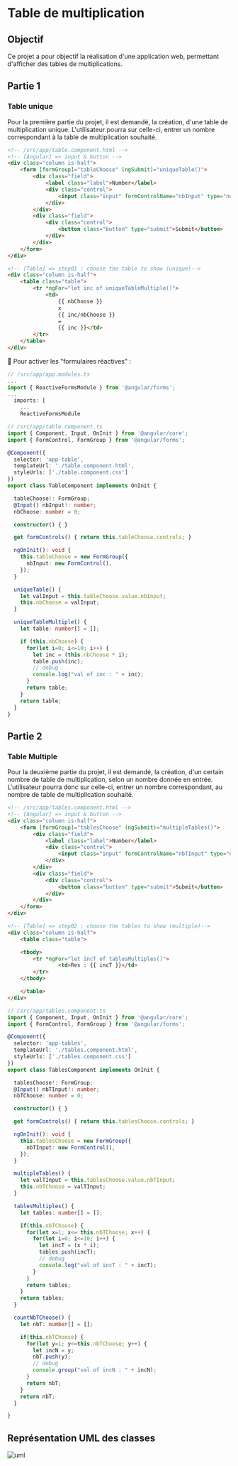 # Table de multiplication

## Objectif

Ce projet a pour objectif la réalisation d'une application web, permettant d'afficher des tables de multiplications.

## Partie 1

### Table unique

Pour la première partie du projet, il est demandé, la création, d'une table de multiplication unique. L'utilisateur pourra sur celle-ci, entrer un nombre correspondant à la table de multiplication souhaité.

```html
<!-- /src/app/table.component.html -->
<!-- [Angular] => input & button -->
<div class="column is-half">
    <form [formGroup]="tableChoose" (ngSubmit)="uniqueTable()">
        <div class="field">
            <label class="label">Number</label>
            <div class="control">
                <input class="input" formControlName="nbInput" type="number" placeholder="Enter a number" value=""/>
            </div>
        </div>
        <div class="field">
            <div class="control">
                <button class="button" type="submit">Submit</button>
            </div>
        </div>
    </form>
</div>

<!-- [Table] => step01 : choose the table to show (unique)-->
<div class="column is-half">
    <table class="table">
        <tr *ngFor="let inc of uniqueTableMultiple()">
            <td>
                {{ nbChoose }}
                x
                {{ inc/nbChoose }}
                =
                {{ inc }}</td>
        </tr>
    </table>
</div>
```

<quote>🚨 Pour activer les "formulaires réactives" :

```ts
// /src/app/app.modules.ts
...
import { ReactiveFormsModule } from '@angular/forms';
...
  imports: [
    ...
    ReactiveFormsModule
```

</quote>

```ts
// /src/app/table.component.ts
import { Component, Input, OnInit } from '@angular/core';
import { FormControl, FormGroup } from '@angular/forms';

@Component({
  selector: 'app-table',
  templateUrl: './table.component.html',
  styleUrls: ['./table.component.css']
})
export class TableComponent implements OnInit {

  tableChoose!: FormGroup;
  @Input() nbInput!: number;
  nbChoose: number = 0;

  constructor() { }

  get formControls() { return this.tableChoose.controls; }

  ngOnInit(): void {
    this.tableChoose = new FormGroup({
      nbInput: new FormControl(),
    });
  }

  uniqueTable() {
    let valInput = this.tableChoose.value.nbInput;
    this.nbChoose = valInput;
  }

  uniqueTableMultiple() {
    let table: number[] = [];

    if (this.nbChoose) {
      for(let i=0; i<=10; i++) {
        let inc = (this.nbChoose * i);
        table.push(inc);
        // debug
        console.log("val of inc : " + inc);
      }
      return table;
    }
    return table;
  }
}
```

## Partie 2

### Table Multiple

Pour la deuxième partie du projet, il est demandé, la création, d'un certain nombre de table de multiplication, selon un nombre donnée en entrée. L'utilisateur pourra donc sur celle-ci, entrer un nombre correspondant, au nombre de table de multiplication souhaité.

```html
<!-- /src/app/tables.component.html -->
<!-- [Angular] => input & button -->
<div class="column is-half">
    <form [formGroup]="tablesChoose" (ngSubmit)="multipleTables()">
        <div class="field">
            <label class="label">Number</label>
            <div class="control">
                <input class="input" formControlName="nbTInput" type="number" placeholder="Enter a number" value=""/>
            </div>
        </div>
        <div class="field">
            <div class="control">
                <button class="button" type="submit">Submit</button>
            </div>
        </div>
    </form>
</div>

<!-- [Table] => step02 : choose the tables to show (multiple)-->
<div class="column is-half">
    <table class="table">

    <tbody>
        <tr *ngFor="let incT of tablesMultiples()">
                <td>Res : {{ incT }}</td>
        </tr>
    </tbody>

    </table>
</div>
```

```ts
// /src/app/tables.component.ts
import { Component, Input, OnInit } from '@angular/core';
import { FormControl, FormGroup } from '@angular/forms';

@Component({
  selector: 'app-tables',
  templateUrl: './tables.component.html',
  styleUrls: ['./tables.component.css']
})
export class TablesComponent implements OnInit {

  tablesChoose!: FormGroup;
  @Input() nbTInput!: number;
  nbTChoose: number = 0;

  constructor() { }

  get formControls() { return this.tablesChoose.controls; }

  ngOnInit(): void {
    this.tablesChoose = new FormGroup({
      nbTInput: new FormControl(),
    });
  }

  multipleTables() {
    let valTInput = this.tablesChoose.value.nbTInput;
    this.nbTChoose = valTInput;
  }

  tablesMultiples() {
    let tables: number[] = [];

    if(this.nbTChoose) {
      for(let x=1; x<= this.nbTChoose; x++) {
        for(let i=0; i<=10; i++) {
          let incT = (x * i);
          tables.push(incT);
          // debug
          console.log("val of incT : " + incT);
        }
      }
      return tables;
    }
    return tables;
  }

  countNbTChoose() {
    let nbT: number[] = [];

    if(this.nbTChoose) {
      for(let y=1; y<=this.nbTChoose; y++) {
        let incN = y;
        nbT.push(y);
        // debug
        console.group("val of incN : " + incN);
      }
      return nbT;
    }
    return nbT;
  }

}
```

## Représentation UML des classes

![uml](docs/images/uml.png)